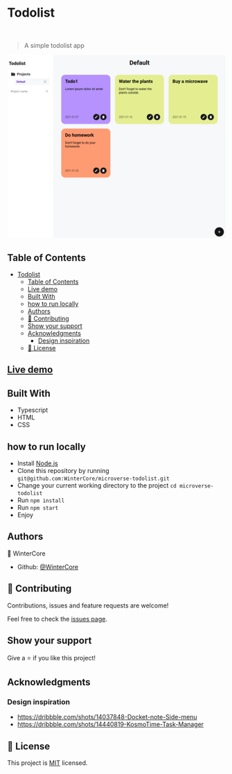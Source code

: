 # Todolist

<br/>

> A simple todolist app


![](screenshot.png)

## Table of Contents
- [Todolist](#todolist)
  - [Table of Contents](#table-of-contents)
  - [Live demo](#live-demo)
  - [Built With](#built-with)
  - [how to run locally](#how-to-run-locally)
  - [Authors](#authors)
  - [🤝 Contributing](#-contributing)
  - [Show your support](#show-your-support)
  - [Acknowledgments](#acknowledgments)
    - [Design inspiration](#design-inspiration)
  - [📝 License](#-license)


## [Live demo](https://raw.githack.com/WinterCore/microverse-todolist/a19e4e726036cf68a57acd68cbb51439aea242a9/dist/index.html)


## Built With

- Typescript
- HTML
- CSS

## how to run locally

- Install [Node.js](https://nodejs.org/en/download/)
- Clone this repository by running `git@github.com:WinterCore/microverse-todolist.git`
- Change your current working directory to the project `cd microverse-todolist`
- Run `npm install`
- Run `npm start`
- Enjoy


## Authors

👤 WinterCore

- Github: [@WinterCore](https://github.com/WinterCore)


## 🤝 Contributing

Contributions, issues and feature requests are welcome!

Feel free to check the [issues page](issues/).

## Show your support

Give a ⭐️ if you like this project!

## Acknowledgments

### Design inspiration
- https://dribbble.com/shots/14037848-Docket-note-Side-menu
- https://dribbble.com/shots/14440819-KosmoTime-Task-Manager

## 📝 License

This project is [MIT](LICENSE) licensed.